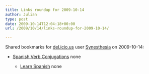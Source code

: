 ```yaml
---
title: Links roundup for 2009-10-14
author: Julian
type: post
date: 2009-10-14T12:04:18+00:00
url: /2009/10/14/links-roundup-for-2009-10-14/

---
```

Shared bookmarks for [del.icio.us][1] user [Synesthesia][2] on 2009-10-14:

  * [Spanish Verb Conjugations][3] 
    none</li> 
    
      * [Learn Spanish][4] 
        none</li> </ul>

 [1]: http://del.icio.us/
 [2]: http://del.icio.us/synesthesia
 [3]: http://spanish.about.com/cs/verbs/a/conjug_index.htm
 [4]: http://www.studyspanish.com/